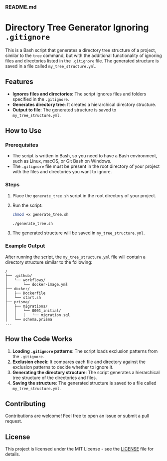 ### README.md

# Directory Tree Generator Ignoring `.gitignore`

This is a Bash script that generates a directory tree structure of a project, similar to the `tree` command, but with the additional functionality of ignoring files and directories listed in the `.gitignore` file. The generated structure is saved in a file called `my_tree_structure.yml`.

## Features

- **Ignores files and directories**: The script ignores files and folders specified in the `.gitignore`.
- **Generates directory tree**: It creates a hierarchical directory structure.
- **Output to file**: The generated structure is saved to `my_tree_structure.yml`.

## How to Use

### Prerequisites

- The script is written in Bash, so you need to have a Bash environment, such as Linux, macOS, or Git Bash on Windows.
- The `.gitignore` file must be present in the root directory of your project with the files and directories you want to ignore.

### Steps

1. Place the `generate_tree.sh` script in the root directory of your project.
2. Run the script:

   ```bash
   chmod +x generate_tree.sh

   ./generate_tree.sh
   ```

3. The generated structure will be saved in `my_tree_structure.yml`.

### Example Output

After running the script, the `my_tree_structure.yml` file will contain a directory structure similar to the following:

```
/
├── .github/
│   └── workflows/
│       └── docker-image.yml
├── docker/
│   ├── Dockerfile
│   └── start.sh
├── prisma/
│   ├── migrations/
│   │   └── 0001_initial/
│   │   │   └── migration.sql
│   └── schema.prisma
...
```

## How the Code Works

1. **Loading `.gitignore` patterns**: The script loads exclusion patterns from the `.gitignore`.
2. **Exclusion check**: It compares each file and directory against the exclusion patterns to decide whether to ignore it.
3. **Generating the directory structure**: The script generates a hierarchical tree structure of the directories and files.
4. **Saving the structure**: The generated structure is saved to a file called `my_tree_structure.yml`.

## Contributing

Contributions are welcome! Feel free to open an issue or submit a pull request.

## License

This project is licensed under the MIT License - see the [LICENSE](LICENSE) file for details.
